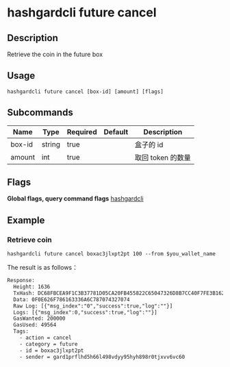 # hashgardcli future cancel

## Description
Retrieve the coin in the future box



## Usage
```shell
hashgardcli future cancel [box-id] [amount] [flags]
```



## Subcommands

| Name| Type  | Required | Default   | Description          |
| ------ | ------ | -------- | ------ | -------------- |
| box-id | string | true       |        | 盒子的 id   |
| amount | int    | true       |        | 取回 token 的数量 |



## Flags

**Global flags, query command flags** [hashgardcli](../README.md)

## Example
### Retrieve coin

```shell
hashgardcli future cancel boxac3jlxpt2pt 100 --from $you_wallet_name
```



The result is as follows：

```txt
Response:
  Height: 1636
  TxHash: DC68FBCEA9F1C3B37781D05CA20FB455822C65047326D8B7CC40F7FE3B162E90
  Data: 0F0E626F786163336A6C787074327074
  Raw Log: [{"msg_index":"0","success":true,"log":""}]
  Logs: [{"msg_index":0,"success":true,"log":""}]
  GasWanted: 200000
  GasUsed: 49564
  Tags:
    - action = cancel
    - category = future
    - id = boxac3jlxpt2pt
    - sender = gard1prflhd5h66l498vdyy95hyh898r0tjxvv6vc60
```
